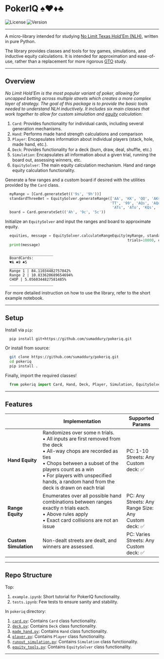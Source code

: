 # PokerIQ ♠♥♦♣
![License](https://img.shields.io/badge/license-Apache%202.0-blue)
![Version](https://img.shields.io/badge/version-0.1.0-blue)
___
A micro-library intended for studying [No Limit Texas Hold'Em (NLH)](https://thelodgepokerclub.com/no-limit-texas-holdem-rules-beginners-guide/), written in pure Python. 

The library provides classes and tools for toy games, simulations, and inductive equity calculations. It is intended for approximation and ease-of-use, rather than a replacement for more rigorous [GTO](https://blog.gtowizard.com/what-is-gto-in-poker/) study.
___
## Overview
_No Limit Hold'Em is the most popular variant of poker, allowing for uncapped betting across multiple streets which creates a more complex layer of strategy. The goal of this package is to provide the basic tools needed to understand NLH inductively. It includes six main classes that work together to allow for custom simulation and [equity](https://upswingpoker.com/equity/) calculation:_
1. `Card`: Provides functionality for individual cards, including several generation mechanisms.
2. `Hand`: Performs made hand strength calculations and comparison
3. `Player`: Encapsulates information about individual players (stack, hole, made hand, etc.).
4. `Deck`: Provides functionality for a deck (burn, draw, deal, shuffle, etc.)
5. `Simulation`: Encapsulates all information about a given trial, running the board out, assessing winners, etc.
6. `EquitySolver`: The main equity calculation mechanism. Hand and range equity calculation functionality.

Generate a few ranges and a custom board if desired with the utilities provided by the `Card` class.
```python
  myRange = [Card.generateSet(('9s', '9h'))]
  standardThreeBet = EquitySolver.generateRange(['AA', 'KK', 'QQ', 'AKs', 'AKo', 'JJ',
                                                'TT', '99', 'AQs', 'AQo', 'AJs', 'AJo',
                                                 'ATs', 'ATo', 'KQs', 'KQo'])
  board = Card.generateSet(('Ah', '9c', '5c'))
```

Initialize an `EquitySolver` and input the ranges and board to approximate equity.
```python
  equities, message = EquitySolver.calculateRangeEquity(myRange, standardThreeBet,
                                                        trials=10000, customBoard=board)
  print(message)
```
```
  ____________________
  BoardCards:
  ♥A ♣9 ♣5
  ____________________
  Range 1 | 84.11034482757842%
  Range 2 | 10.833620689654694%
  CHOP | 5.0560344827581485%
  ____________________
```

For more detailed instruction on how to use the library, refer to the short example notebook.
___
## Setup
Install via `pip`:
```bash
  pip install git+https://github.com/sumaddury/pokeriq.git
```
Or install from source:
```bash
  git clone https://github.com/sumaddury/pokeriq.git
  cd pokeriq
  pip install .
```
Finally, import the required classes!
```python
  from pokeriq import Card, Hand, Deck, Player, Simulation, EquitySolver
```
___
## Features
|           | Implementation                                                                                                                                                                                                                                                   | Supported Params                                    |
|-------------------|------------------------------------------------------------------------------------------------------------------------------------------------------------------------------------------------------------------------------------------------------------------|-----------------------------------------------------|
| **Hand Equity**       | Randomizes over some n trials.<br>• All inputs are first removed from the deck<br>• All-way chops are recorded as ties<br>• Chops between a subset of the players count as a win<br>• For players with unspecified hands, a random hand from the deck is drawn on each trial | PC: 1-10<br>Streets: Any<br>Custom deck: ✅                |
| **Range Equity**      | Enumerates over all possible hand combinations between ranges exactly n trials each.<br>• Above rules apply<br>• Exact card collisions are not an issue                                                                                                                         | PC: Any<br>Streets: Any<br>Range Size: Any<br>Custom deck: ✅ |
| **Custom Simulation** | Non-dealt streets are dealt, and winners are assessed.                                                                                                                                                                                                           | PC: Varies<br>Streets: Any<br>Custom deck: ✅              |
___
## Repo Structure
Top:
1. `example.ipynb`: Short tutorial for PokerIQ functionality.
2. `tests.ipynb`: Few tests to ensure sanity and stability.
   
In `pokeriq` directory:
1. [`card.py`](https://github.com/sumaddury/pokeriq/blob/main/pokeriq/card.py): Contains `Card` class functionality.
2. [`deck.py`](https://github.com/sumaddury/pokeriq/blob/main/pokeriq/deck.py): Contains `Deck` class functionality.
3. [`made_hand.py`](https://github.com/sumaddury/pokeriq/blob/main/pokeriq/made_hand.py): Contains `Hand` class functionality.
4. [`player.py`](https://github.com/sumaddury/pokeriq/blob/main/pokeriq/player.py): Contains `Player` class functionality.
5. [`runout_simulation.py`](https://github.com/sumaddury/pokeriq/blob/main/pokeriq/runout_simulation.py): Contains `Simulation` class functionality.
6. [`equity_tools.py`](https://github.com/sumaddury/pokeriq/blob/main/pokeriq/equity_tools.py): Contains `EquitySolver` class functionality.
___


